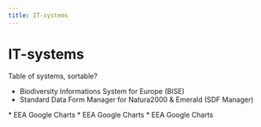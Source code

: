 ```yaml
---
title: IT-systems
---
```


# IT-systems

Table of systems, sortable?


* Biodiversity Informations System for Europe (BISE)
* Standard Data Form Manager for Natura2000 & Emerald (SDF Manager)

<div style="display:none" class="generated_start">generated items start</div>
* EEA Google Charts
* EEA Google Charts
* EEA Google Charts
<div style="display:none" class="generated_end">generated items end</div>
